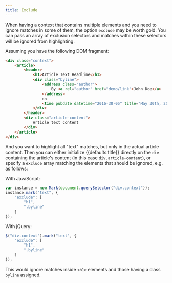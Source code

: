 ```yaml
---
title: Exclude
---
```


When having a context that contains multiple elements and you need to ignore
matches in some of them, the option `exclude` may be worth gold. You can pass
an array of exclusion selectors and matches within these selectors will be
ignored from highlighting.

Assuming you have the following DOM fragment:

```html
<div class="context">
    <article>
        <header>
            <h1>Article Text Headline</h1>
            <div class="byline">
                <address class="author">
                    By <a rel="author" href="demo/link">John Doe</a>
                </address>
                on
                <time pubdate datetime="2016-30-05" title="May 30th, 2016">5/30/16</time>
            </div>
        </header>
        <div class="article-content">
            Article text content
        </div>
    </article>
</div>
```

And you want to highlight all "text" matches, but only in the actual article
content. Then you can either initialize {{defaults.title}} directly on
the `div` containing the article's content (in this case `div.article-content`),
or specify a `exclude` array matching the elements that should be ignored, e.g.
as follows:

With JavaScript:

```javascript
var instance = new Mark(document.querySelector("div.context"));
instance.mark("text", {
    "exclude": [
        "h1",
        ".byline"
    ]
});
```

With jQuery:

```javascript
$("div.context").mark("text", {
    "exclude": [
        "h1",
        ".byline"
    ]
});
```

This would ignore matches inside `<h1>` elements and those having a class
`byline` assigned.

